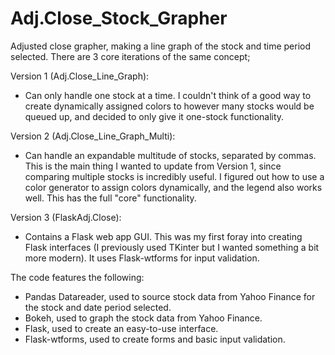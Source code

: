 # Adj.Close_Stock_Grapher

Adjusted close grapher, making a line graph of the stock and time period selected. There are 3 core iterations of the same concept;

Version 1 (Adj.Close_Line_Graph):
* Can only handle one stock at a time. I couldn't think of a good way to create dynamically assigned colors to however many stocks would be queued up, and decided to only give it one-stock functionality.

Version 2 (Adj.Close_Line_Graph_Multi):
* Can handle an expandable multitude of stocks, separated by commas. This is the main thing I wanted to update from Version 1, since comparing multiple stocks is incredibly useful. I figured out how to use a color generator to assign colors dynamically, and the legend also works well. This has the full "core" functionality.

Version 3 (FlaskAdj.Close):
* Contains a Flask web app GUI. This was my first foray into creating Flask interfaces (I previously used TKinter but I wanted something a bit more modern). It uses Flask-wtforms for input validation. 

The code features the following:
* Pandas Datareader, used to source stock data from Yahoo Finance for the stock and date period selected.
* Bokeh, used to graph the stock data from Yahoo Finance.
* Flask, used to create an easy-to-use interface.
* Flask-wtforms, used to create forms and basic input validation.
